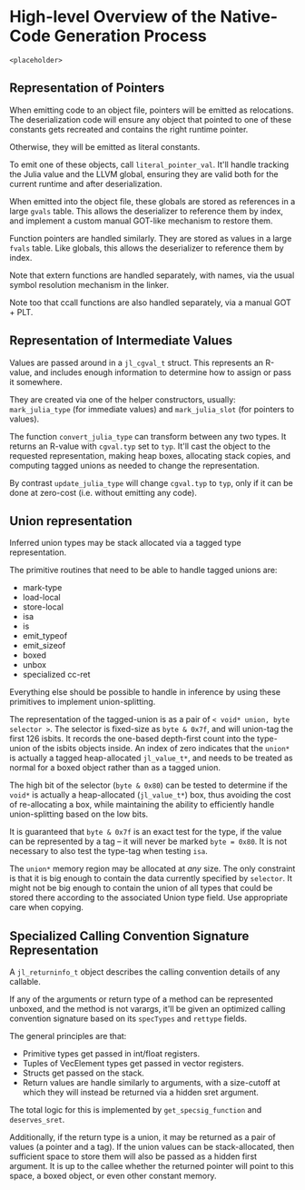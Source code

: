 # High-level Overview of the Native-Code Generation Process


    <placeholder>


## Representation of Pointers

When emitting code to an object file, pointers will be emitted as relocations.
The deserialization code will ensure any object that pointed to one of these constants
gets recreated and contains the right runtime pointer.

Otherwise, they will be emitted as literal constants.

To emit one of these objects, call `literal_pointer_val`.
It'll handle tracking the Julia value and the LLVM global,
ensuring they are valid both for the current runtime and after deserialization.

When emitted into the object file, these globals are stored as references
in a large `gvals` table. This allows the deserializer to reference them by index,
and implement a custom manual GOT-like mechanism to restore them.

Function pointers are handled similarly.
They are stored as values in a large `fvals` table.
Like globals, this allows the deserializer to reference them by index.

Note that extern functions are handled separately,
with names, via the usual symbol resolution mechanism in the linker.

Note too that ccall functions are also handled separately,
via a manual GOT + PLT.


## Representation of Intermediate Values

Values are passed around in a `jl_cgval_t` struct.
This represents an R-value, and includes enough information to
determine how to assign or pass it somewhere.

They are created via one of the helper constructors, usually:
`mark_julia_type` (for immediate values) and `mark_julia_slot` (for pointers to values).

The function `convert_julia_type` can transform between any two types.
It returns an R-value with `cgval.typ` set to `typ`.
It'll cast the object to the requested representation,
making heap boxes, allocating stack copies, and computing tagged unions as
needed to change the representation.

By contrast `update_julia_type` will change `cgval.typ` to `typ`,
only if it can be done at zero-cost (i.e. without emitting any code).


## Union representation

Inferred union types may be stack allocated via a tagged type representation.

The primitive routines that need to be able to handle tagged unions are:
- mark-type
- load-local
- store-local
- isa
- is
- emit_typeof
- emit_sizeof
- boxed
- unbox
- specialized cc-ret

Everything else should be possible to handle in inference by using these
primitives to implement union-splitting.

The representation of the tagged-union is as a pair
of `< void* union, byte selector >`.
The selector is fixed-size as `byte & 0x7f`,
and will union-tag the first 126 isbits.
It records the one-based depth-first count into the type-union of the
isbits objects inside. An index of zero indicates that the `union*` is
actually a tagged heap-allocated `jl_value_t*`,
and needs to be treated as normal for a boxed object rather than as a
tagged union.

The high bit of the selector (`byte & 0x80`) can be tested to determine if the
`void*` is actually a heap-allocated (`jl_value_t*`) box,
thus avoiding the cost of re-allocating a box,
while maintaining the ability to efficiently handle union-splitting based on the low bits.

It is guaranteed that `byte & 0x7f` is an exact test for the type,
if the value can be represented by a tag – it will never be marked `byte = 0x80`.
It is not necessary to also test the type-tag when testing `isa`.

The `union*` memory region may be allocated at *any* size.
The only constraint is that it is big enough to contain the data
currently specified by `selector`.
It might not be big enough to contain the union of all types that
could be stored there according to the associated Union type field.
Use appropriate care when copying.


## Specialized Calling Convention Signature Representation

A `jl_returninfo_t` object describes the calling convention details of any callable.

If any of the arguments or return type of a method can be represented unboxed,
and the method is not varargs, it'll be given an optimized calling convention
signature based on its `specTypes` and `rettype` fields.

The general principles are that:

- Primitive types get passed in int/float registers.
- Tuples of VecElement types get passed in vector registers.
- Structs get passed on the stack.
- Return values are handle similarly to arguments,
  with a size-cutoff at which they will instead be returned via a hidden sret argument.

The total logic for this is implemented by `get_specsig_function` and `deserves_sret`.

Additionally, if the return type is a union, it may be returned as a pair of values (a pointer and a tag).
If the union values can be stack-allocated, then sufficient space to store them will also be passed as a hidden first argument.
It is up to the callee whether the returned pointer will point to this space, a boxed object, or even other constant memory.
